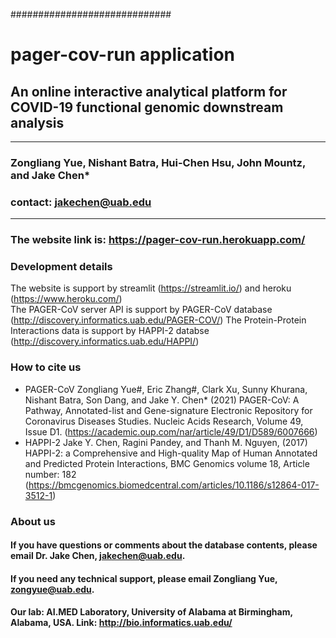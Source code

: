 #############################
# pager-cov-run application 
## An online interactive analytical platform for COVID-19 functional genomic downstream analysis 
---
### Zongliang Yue, Nishant Batra, Hui-Chen Hsu, John Mountz, and Jake Chen* 
### contact: jakechen@uab.edu
---
### The website link is: https://pager-cov-run.herokuapp.com/


### Development details
The website is support by streamlit (https://streamlit.io/) and heroku (https://www.heroku.com/)  
The PAGER-CoV server API is support by PAGER-CoV database (http://discovery.informatics.uab.edu/PAGER-COV/)
The Protein-Protein Interactions data is support by HAPPI-2 databse (http://discovery.informatics.uab.edu/HAPPI/) 

### How to cite us
- PAGER-CoV
Zongliang Yue#, Eric Zhang#, Clark Xu, Sunny Khurana, Nishant Batra, Son Dang, and Jake Y. Chen* (2021) PAGER-CoV: A Pathway, Annotated-list and Gene-signature Electronic Repository for Coronavirus Diseases Studies. Nucleic Acids Research, Volume 49, Issue D1. (https://academic.oup.com/nar/article/49/D1/D589/6007666)
- HAPPI-2
Jake Y. Chen, Ragini Pandey, and Thanh M. Nguyen, (2017) HAPPI-2: a Comprehensive and High-quality Map of Human Annotated and Predicted Protein Interactions, BMC Genomics volume 18, Article number: 182 (https://bmcgenomics.biomedcentral.com/articles/10.1186/s12864-017-3512-1)

### About us
#### If you have questions or comments about the database contents, please email Dr. Jake Chen, jakechen@uab.edu. 

#### If you need any technical support, please email Zongliang Yue, zongyue@uab.edu.

#### Our lab: AI.MED Laboratory, University of Alabama at Birmingham, Alabama, USA. Link: http://bio.informatics.uab.edu/